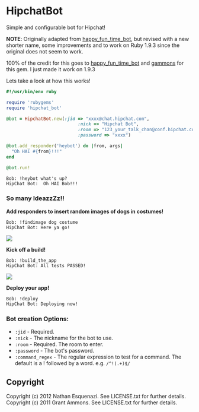 # HipchatBot

Simple and configurable bot for Hipchat! 

**NOTE**: Originally adapted from [happy_fun_time_bot](https://github.com/gammons/happy_fun_time_bot), 
but revised with a new shorter name, some improvements
and to work on Ruby 1.9.3 since the original does not seem to work. 

100% of the credit for this goes to [happy_fun_time_bot](https://github.com/gammons/happy_fun_time_bot)
and [gammons](https://github.com/gammons) for this gem. I just made it work on 1.9.3

Lets take a look at how this works!

```ruby
#!/usr/bin/env ruby

require 'rubygems'
require 'hipchat_bot'

@bot = HipchatBot.new(:jid => "xxxx@chat.hipchat.com", 
                           :nick => "Hipchat Bot", 
                           :room => "123_your_talk_chan@conf.hipchat.com", 
                           :password => "xxxx")

@bot.add_responder('heybot') do |from, args|
  "Oh HAI #{from}!!!"
end

@bot.run!
```

```
Bob: !heybot what's up?
HipChat Bot:  Oh HAI Bob!!!
```

### So many IdeazzZz!!

**Add responders to insert random images of dogs in costumes!**

```
Bob: !findimage dog costume
HipChat Bot: Here ya go!
```
![](http://spoilurpets.com/images/Lobster%20Paws%20Dog%20Costume.JPG)


**Kick off a build!**

```
Bob: !build_the_app
HipChat Bot: All tests PASSED!
```

![](http://thehairpin.com/wp-content/uploads/2010/12/womanpic1001_228x342.jpeg)

**Deploy your app!**

```
Bob: !deploy
HipChat Bot: Deploying now!
```

### Bot creation Options:

* `:jid` - Required.
* `:nick` - The nickname for the bot to use.
* `:room` - Required.  The room to enter.
* `:password` - The bot's password.
* `:command_regex` - The regular expression to test for a command.  The default is a ! followed by a word.  e.g. `/^!(.+)$/`

## Copyright

Copyright (c) 2012 Nathan Esquenazi. See LICENSE.txt for further details.
Copyright (c) 2011 Grant Ammons. See LICENSE.txt for further details.
